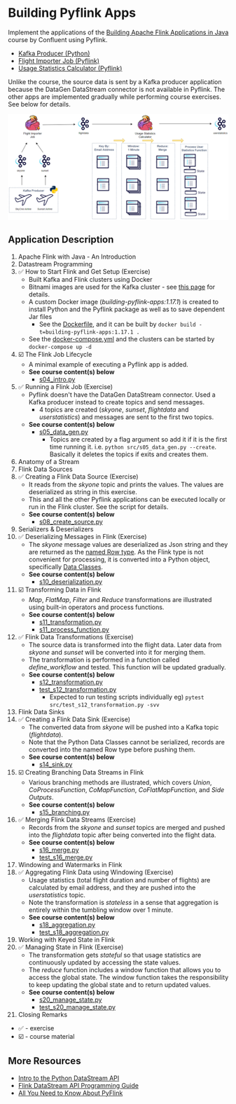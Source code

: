 # Building Pyflink Apps

Implement the applications of the [Building Apache Flink Applications in Java](https://developer.confluent.io/courses/flink-java/overview/) course by Confluent using Pyflink.

- [Kafka Producer (Python)](./src/s05_data_gen.py)
- [Flight Importer Job (Pyflink)](./src/s16_merge.py)
- [Usage Statistics Calculator (Pyflink)](./src/s20_manage_state.py)

Unlike the course, the source data is sent by a Kafka producer application because the DataGen DataStream connector is not available in Pyflink. The other apps are implemented gradually while performing course exercises. See below for details.

![](./images/featured.png)

## Application Description

1. Apache Flink with Java - An Introduction
2. Datastream Programming
3. ✅ How to Start Flink and Get Setup (Exercise)
   - Built Kafka and Flink clusters using Docker
   - Bitnami images are used for the Kafka cluster - see [this page](https://jaehyeon.me/blog/2023-05-04-kafka-development-with-docker-part-1/) for details.
   - A custom Docker image (_building-pyflink-apps:1.17.1_) is created to install Python and the Pyflink package as well as to save dependent Jar files
     - See the [Dockerfile](./Dockerfile), and it can be built by `docker build -t=building-pyflink-apps:1.17.1 .`
   - See the [docker-compose.yml](./docker-compose.yml) and the clusters can be started by `docker-compose up -d`
4. ☑️ The Flink Job Lifecycle
   - A minimal example of executing a Pyflink app is added.
   - **See course content(s) below**
     - [s04_intro.py](./src/s04_intro.py)
5. ✅ Running a Flink Job (Exercise)
   - Pyflink doesn't have the DataGen DataStream connector. Used a Kafka producer instead to create topics and send messages.
     - 4 topics are created (_skyone_, _sunset_, _flightdata_ and _userstatistics_) and messages are sent to the first two topics.
   - **See course content(s) below**
     - [s05_data_gen.py](./src/s05_data_gen.py)
       - Topics are created by a flag argument so add it if it is the first time running it. i.e. `python src/s05_data_gen.py --create`. Basically it deletes the topics if exits and creates them.
6. Anatomy of a Stream
7. Flink Data Sources
8. ✅ Creating a Flink Data Source (Exercise)
   - It reads from the _skyone_ topic and prints the values. The values are deserialized as string in this exercise.
   - This and all the other Pyflink applications can be executed locally or run in the Flink cluster. See the script for details.
   - **See course content(s) below**
     - [s08_create_source.py](./src/s08_create_source.py)
9. Serializers & Deserializers
10. ✅ Deserializing Messages in Flink (Exercise)
    - The _skyone_ message values are deserialized as Json string and they are returned as the [named Row type](https://nightlies.apache.org/flink/flink-docs-master/api/python/reference/pyflink.common/api/pyflink.common.typeinfo.Types.ROW_NAMED.html#pyflink.common.typeinfo.Types.ROW_NAMED). As the Flink type is not convenient for processing, it is converted into a Python object, specifically [Data Classes](https://docs.python.org/3/library/dataclasses.html).
    - **See course content(s) below**
      - [s10_deserialization.py](./src/s10_deserialization.py)
11. ☑️ Transforming Data in Flink
    - _Map_, _FlatMap_, _Filter_ and _Reduce_ transformations are illustrated using built-in operators and process functions.
    - **See course content(s) below**
      - [s11_transformation.py](./src/s11_transformation.py)
      - [s11_process_function.py](./src/s11_process_function.py)
12. ✅ Flink Data Transformations (Exercise)
    - The source data is transformed into the flight data. Later data from _skyone_ and _sunset_ will be converted into it for merging them.
    - The transformation is performed in a function called _define_workflow_ and tested. This function will be updated gradually.
    - **See course content(s) below**
      - [s12_transformation.py](./src/s12_transformation.py)
      - [test_s12_transformation.py](./src/test_s12_transformation.py)
        - Expected to run testing scripts individually eg) `pytest src/test_s12_transformation.py -svv`
13. Flink Data Sinks
14. ✅ Creating a Flink Data Sink (Exercise)
    - The converted data from _skyone_ will be pushed into a Kafka topic (_flightdata_).
    - Note that the Python Data Classes cannot be serialized, records are converted into the named Row type before pushing them.
    - **See course content(s) below**
      - [s14_sink.py](./src/s14_sink.py)
15. ☑️ Creating Branching Data Streams in Flink
    - Various branching methods are illustrated, which covers _Union_, _CoProcessFunction_, _CoMapFunction_, _CoFlatMapFunction_, and _Side Outputs_.
    - **See course content(s) below**
      - [s15_branching.py](./src/s15_branching.py)
16. ✅ Merging Flink Data Streams (Exercise)
    - Records from the _skyone_ and _sunset_ topics are merged and pushed into the _flightdata_ topic after being converted into the flight data.
    - **See course content(s) below**
      - [s16_merge.py](./src/s16_merge.py)
      - [test_s16_merge.py](./src/test_s16_merge.py)
17. Windowing and Watermarks in Flink
18. ✅ Aggregating Flink Data using Windowing (Exercise)
    - Usage statistics (total flight duration and number of flights) are calculated by email address, and they are pushed into the _userstatistics_ topic.
    - Note the transformation is _stateless_ in a sense that aggregation is entirely within the tumbling window over 1 minute.
    - **See course content(s) below**
      - [s18_aggregation.py](./src/s18_aggregation.py)
      - [test_s18_aggregation.py](./src/test_s18_aggregation.py)
19. Working with Keyed State in Flink
20. ✅ Managing State in Flink (Exercise)
    - The transformation gets _stateful_ so that usage statistics are continuously updated by accessing the state values.
    - The _reduce_ function includes a window function that allows you to access the global state. The window function takes the responsibility to keep updating the global state and to return updated values.
    - **See course content(s) below**
      - [s20_manage_state.py](./src/s20_manage_state.py)
      - [test_s20_manage_state.py](./src/test_s20_manage_state.py)
21. Closing Remarks

- ✅ - exercise
- ☑️ - course material

## More Resources

- [Intro to the Python DataStream API](https://nightlies.apache.org/flink/flink-docs-release-1.17/docs/dev/python/datastream/intro_to_datastream_api/)
- [Flink DataStream API Programming Guide](https://nightlies.apache.org/flink/flink-docs-release-1.17/docs/dev/datastream/overview/)
- [All You Need to Know About PyFlink](https://www.alibabacloud.com/blog/all-you-need-to-know-about-pyflink_600306)
